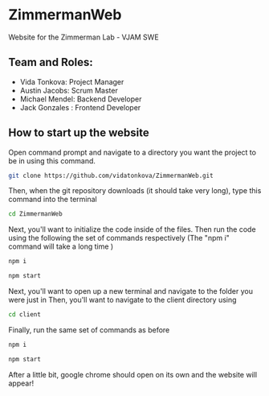 # ZimmermanWeb
Website for the Zimmerman Lab - VJAM SWE 

## Team and Roles:
* Vida Tonkova: Project Manager
* Austin Jacobs: Scrum Master
* Michael Mendel: Backend Developer
* Jack Gonzales : Frontend Developer

## How to start up the website
Open command prompt and navigate to a directory you want the project to be in using this command.
```bash
git clone https://github.com/vidatonkova/ZimmermanWeb.git
```
Then, when the git repository downloads (it should take very long), type this command into the terminal
```bash
cd ZimmermanWeb
```
Next, you'll want to initialize the code inside of the files. Then run the code using the following the set of commands respectively (The "npm i" command will take a long time )
```bash
npm i
```
```bash
npm start
```
Next, you'll want to open up a new terminal and navigate to the folder you were just in
Then, you'll want to navigate to the client directory using
```bash
cd client
```

Finally, run the same set of commands as before 
```bash
npm i
```
```bash
npm start
```
After a little bit, google chrome should open on its own and the website will appear!
